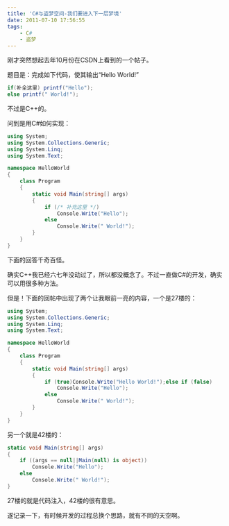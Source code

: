 ```yaml
---
title: 'C#与盗梦空间-我们要进入下一层梦境'
date: 2011-07-10 17:56:55
tags:
    - C#
    - 盗梦
---
```


刚才突然想起去年10月份在CSDN上看到的一个帖子。

题目是：完成如下代码，使其输出“Hello World!”

~~~ java
if(补全这里) printf("Hello");
else printf(" World!");
~~~

不过是C++的。

问到是用C#如何实现：

~~~csharp
using System;
using System.Collections.Generic;
using System.Linq;
using System.Text;

namespace HelloWorld
{
    class Program
    {
        static void Main(string[] args)
        {
            if (/* 补充这里 */)
                Console.Write("Hello");
            else
                Console.Write(" World!");
        }
    }
}
~~~

下面的回答千奇百怪。

确实C++我已经六七年没动过了，所以都没概念了。不过一直做C#的开发，确实可以用很多种方法。

但是！下面的回帖中出现了两个让我眼前一亮的内容，一个是27楼的：

~~~ csharp
using System;
using System.Collections.Generic;
using System.Linq;
using System.Text;

namespace HelloWorld
{
    class Program
    {
        static void Main(string[] args)
        {
            if (true)Console.Write("Hello World!");else if (false)
                Console.Write("Hello");
            else
                Console.Write(" World!");
        }
    }
}
~~~

另一个就是42楼的：

~~~csharp
static void Main(string[] args)
{
    if ((args == null||Main(null) is object))
        Console.Write("Hello");
    else
        Console.Write(" World!");
}
~~~

27楼的就是代码注入，42楼的很有意思。

遂记录一下，有时候开发的过程总换个思路，就有不同的天空啊。
